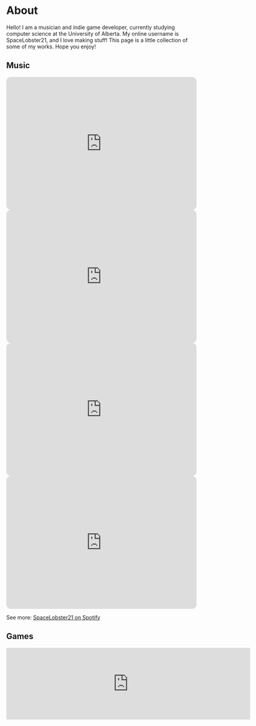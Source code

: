 # About

Hello! I am a musician and indie game developer, currently studying computer science at the University of Alberta. My online username is SpaceLobster21, and I love making stuff! This page is a little collection of some of my works. Hope you enjoy!


## Music

<iframe style="border-radius:12px" src="https://open.spotify.com/embed/track/3t9toyjKvcP9e1iz0WgOz4?utm_source=generator" width="100%" height="352" frameBorder="0" allowfullscreen="" allow="autoplay; clipboard-write; encrypted-media; fullscreen; picture-in-picture" loading="lazy"></iframe>

<iframe style="border-radius:12px" src="https://open.spotify.com/embed/track/5WXKWepsqPPgE1ZQ7GyiTX?utm_source=generator" width="100%" height="352" frameBorder="0" allowfullscreen="" allow="autoplay; clipboard-write; encrypted-media; fullscreen; picture-in-picture" loading="lazy"></iframe>

<iframe style="border-radius:12px" src="https://open.spotify.com/embed/track/2AX1MDCpy1kGve2lM9Vjcc?utm_source=generator" width="100%" height="352" frameBorder="0" allowfullscreen="" allow="autoplay; clipboard-write; encrypted-media; fullscreen; picture-in-picture" loading="lazy"></iframe>

<iframe style="border-radius:12px" src="https://open.spotify.com/embed/track/3wBi6AY751jWrwghkAHq9c?utm_source=generator" width="100%" height="352" frameBorder="0" allowfullscreen="" allow="autoplay; clipboard-write; encrypted-media; fullscreen; picture-in-picture" loading="lazy"></iframe>

See more: [SpaceLobster21 on Spotify](https://open.spotify.com/artist/5L4pbLkSleXveEnfn2XQ4R?si=I6Sm-XseQuClcr8f5nR3Rw)


## Games

<iframe src="https://store.steampowered.com/widget/2388860/?t=Star%20Apprentice%3A%20Dazzling%20Danmaku%20Detective%20by%20Will-o-Works.%20Featuring%20music%20by%20Liam%20Latham.%0A%0A%0A" frameborder="0" width="646" height="190"></iframe>
